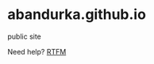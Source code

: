 # abandurka.github.io
public site

Need help? [RTFM](https://github.com/jeffreytse/jekyll-spaceship)